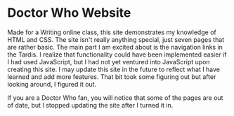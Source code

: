 Doctor Who Website
===================

Made for a Writing online class, this site demonstrates my knowledge of HTML and CSS. The site isn't really anything special, just seven pages that are rather basic. The main part I am excited about is the navigation links in the Tardis. I realize that functionality could have been implemented easier if I had used JavaScript, but I had not yet ventured into JavaScript upon creating this site. I may update this site in the future to reflect what I have learned and add more features. That bit took some figuring out but after looking around, I figured it out.

If you are a Doctor Who fan, you will notice that some of the pages are out of date, but I stopped updating the site after I turned it in.